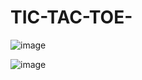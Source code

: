 # TIC-TAC-TOE-

![image](https://github.com/Muskan-Thakur/TIC-TAC-TOE-/assets/106293646/d6946e24-9b11-4353-9f37-1f4265dd4715)

![image](https://github.com/Muskan-Thakur/TIC-TAC-TOE-/assets/106293646/600071cd-ac1c-4441-8dfc-9ce748a472aa)

